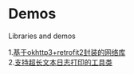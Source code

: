 # Demos
Libraries and demos

1.[基于okhttp3+retrofit2封装的网络库](https://github.com/hushuaijun55/HsjOkHttpDemo)  
2.[支持超长文本日志打印的工具类](https://github.com/hushuaijun55/LogUtil)
